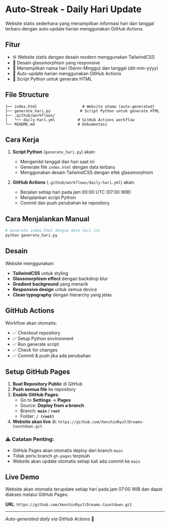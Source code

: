 # Auto-Streak - Daily Hari Update

Website statis sederhana yang menampilkan informasi hari dan tanggal terbaru dengan auto-update harian menggunakan GitHub Actions.

## Fitur

- 🌐 Website statis dengan desain modern menggunakan TailwindCSS
- 🎨 Desain glassmorphism yang responsive
- 📅 Menampilkan nama hari (Senin-Minggu) dan tanggal (dd-mm-yyyy)
- 🤖 Auto-update harian menggunakan GitHub Actions
- 🐍 Script Python untuk generate HTML

## File Structure

```
├── index.html                    # Website utama (auto-generated)
├── generate_hari.py             # Script Python untuk generate HTML
├── .github/workflows/
│   └── daily-hari.yml          # GitHub Actions workflow
└── README.md                   # Dokumentasi
```

## Cara Kerja

1. **Script Python** (`generate_hari.py`) akan:
   - Mengambil tanggal dan hari saat ini
   - Generate file `index.html` dengan data terbaru
   - Menggunakan desain TailwindCSS dengan efek glassmorphism

2. **GitHub Actions** (`.github/workflows/daily-hari.yml`) akan:
   - Berjalan setiap hari pada jam 00:00 UTC (07:00 WIB)
   - Menjalankan script Python
   - Commit dan push perubahan ke repository

## Cara Menjalankan Manual

```bash
# Generate index.html dengan data hari ini
python generate_hari.py
```

## Desain

Website menggunakan:
- **TailwindCSS** untuk styling
- **Glassmorphism effect** dengan backdrop blur
- **Gradient background** yang menarik
- **Responsive design** untuk semua device
- **Clean typography** dengan hierarchy yang jelas

## GitHub Actions

Workflow akan otomatis:
- ✅ Checkout repository
- ✅ Setup Python environment
- ✅ Run generate script
- ✅ Check for changes
- ✅ Commit & push jika ada perubahan

## Setup GitHub Pages

1. **Buat Repository Public** di GitHub
2. **Push semua file** ke repository
3. **Enable GitHub Pages**:
   - Go to **Settings** → **Pages**
   - Source: **Deploy from a branch**
   - Branch: **`main`** / **`root`**
   - Folder: **`/ (root)`**
4. **Website akan live** di: `https://github.com/XenchinRyu7/Dreams-Countdown.git`

### ⚠️ **Catatan Penting**:
- GitHub Pages akan otomatis deploy dari branch `main`
- Tidak perlu branch `gh-pages` terpisah
- Website akan update otomatis setiap kali ada commit ke `main`

## Live Demo

Website akan otomatis terupdate setiap hari pada jam 07:00 WIB dan dapat diakses melalui GitHub Pages.

**URL**: `https://github.com/XenchinRyu7/Dreams-Countdown.git`

---

*Auto-generated daily via GitHub Actions* 🚀

